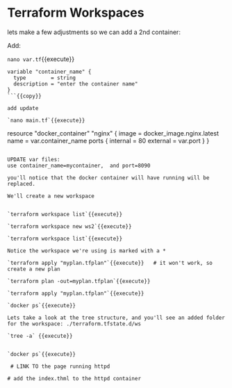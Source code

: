 # Terraform Workspaces

lets make a few adjustments so we can add a 2nd container:   

Add:

`nano var.tf`{{execute}}

```
variable "container_name" {
  type        = string
  description = "enter the container name"
}
```{{copy}}

add update

`nano main.tf`{{execute}}

```
resource "docker_container" "nginx" {
  image = docker_image.nginx.latest
  name  = var.container_name
  ports {
    internal = 80
    external = var.port
  }
}
```{{copy}}

UPDATE var files:
use container_name=mycontainer,  and port=8090

you'll notice that the docker container will have running will be replaced.

We'll create a new workspace


`terraform workspace list`{{execute}}

`terraform workspace new ws2`{{execute}}

`terraform workspace list`{{execute}}

Notice the workspace we're using is marked with a *

`terraform apply "myplan.tfplan"`{{execute}}   # it won't work, so create a new plan

`terraform plan -out=myplan.tfplan`{{execute}}

`terraform apply "myplan.tfplan"`{{execute}}

`docker ps`{{execute}}  

Lets take a look at the tree structure, and you'll see an added folder for the workspace: ./terraform.tfstate.d/ws  

`tree -a` {{execute}}
 

`docker ps`{{execute}}

 # LINK TO the page running httpd

# add the index.thml to the httpd container

 